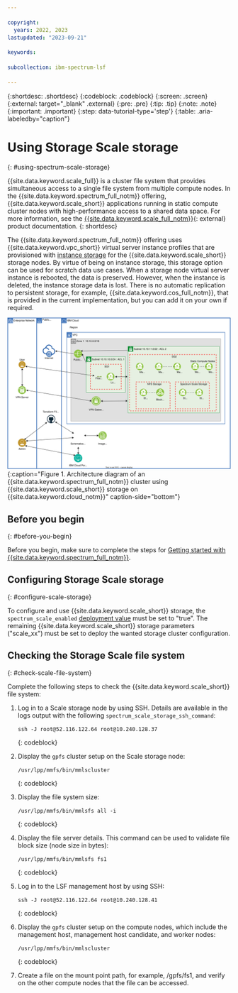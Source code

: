 ```yaml
---

copyright:
  years: 2022, 2023
lastupdated: "2023-09-21"

keywords: 

subcollection: ibm-spectrum-lsf

---
```


{:shortdesc: .shortdesc}
{:codeblock: .codeblock}
{:screen: .screen}
{:external: target="_blank" .external}
{:pre: .pre}
{:tip: .tip}
{:note: .note}
{:important: .important}
{:step: data-tutorial-type='step'}
{:table: .aria-labeledby="caption"}

# Using Storage Scale storage
{: #using-spectrum-scale-storage}

{{site.data.keyword.scale_full}} is a cluster file system that provides simultaneous access to a single file system from multiple compute nodes. In the {{site.data.keyword.spectrum_full_notm}} offering, {{site.data.keyword.scale_short}} applications running in static compute cluster nodes with high-performance access to a shared data space. For more information, see the [{{site.data.keyword.scale_full_notm}}](https://www.ibm.com/docs/en/spectrum-scale/5.1.2){: external} product documentation.
{: shortdesc}

The {{site.data.keyword.spectrum_full_notm}} offering uses {{site.data.keyword.vpc_short}} virtual server instance profiles that are provisioned with [instance storage](/docs/vpc?topic=vpc-instance-storage) for the {{site.data.keyword.scale_short}} storage nodes. By virtue of being on instance storage, this storage option can be used for scratch data use cases. When a storage node virtual server instance is rebooted, the data is preserved. However, when the instance is deleted, the instance storage data is lost. There is no automatic replication to persistent storage, for example, {{site.data.keyword.cos_full_notm}}, that is provided in the current implementation, but you can add it on your own if required.

![Architecture diagram](images/hpccluster_lsf_scale_architecture.svg){:caption="Figure 1. Architecture diagram of an {{site.data.keyword.spectrum_full_notm}} cluster using {{site.data.keyword.scale_short}} storage on {{site.data.keyword.cloud_notm}}" caption-side="bottom"}

## Before you begin
{: #before-you-begin}

Before you begin, make sure to complete the steps for [Getting started with {{site.data.keyword.spectrum_full_notm}}](/docs/ibm-spectrum-lsf?topic=ibm-spectrum-lsf-getting-started-tutorial).

## Configuring Storage Scale storage
{: #configure-scale-storage}

To configure and use {{site.data.keyword.scale_short}} storage, the `spectrum_scale_enabled` [deployment value](/docs/ibm-spectrum-lsf?topic=ibm-spectrum-lsf-deployment-values) must be set to "true". The remaining {{site.data.keyword.scale_short}} storage parameters ("scale_xx") must be set to deploy the wanted storage cluster configuration.

## Checking the Storage Scale file system
{: #check-scale-file-system}

Complete the following steps to check the {{site.data.keyword.scale_short}} file system:

1. Log in to a Scale storage node by using SSH. Details are available in the logs output with the following `spectrum_scale_storage_ssh_command`:

    ```
    ssh -J root@52.116.122.64 root@10.240.128.37
    ```
    {: codeblock}

2. Display the `gpfs` cluster setup on the Scale storage node:

    ```
    /usr/lpp/mmfs/bin/mmlscluster
    ```
    {: codeblock}

3. Display the file system size:

    ```
    /usr/lpp/mmfs/bin/mmlsfs all -i
    ```
    {: codeblock}

4. Display the file server details. This command can be used to validate file block size (node size in bytes):

    ```
    /usr/lpp/mmfs/bin/mmlsfs fs1
    ```
    {: codeblock}

5. Log in to the LSF management host by using SSH:

    ```
    ssh -J root@52.116.122.64 root@10.240.128.41
    ```
    {: codeblock}

6. Display the `gpfs` cluster setup on the compute nodes, which include the management host, management host candidate, and worker nodes:

    ```
    /usr/lpp/mmfs/bin/mmlscluster
    ```
    {: codeblock}

7. Create a file on the mount point path, for example, /gpfs/fs1, and verify on the other compute nodes that the file can be accessed.
